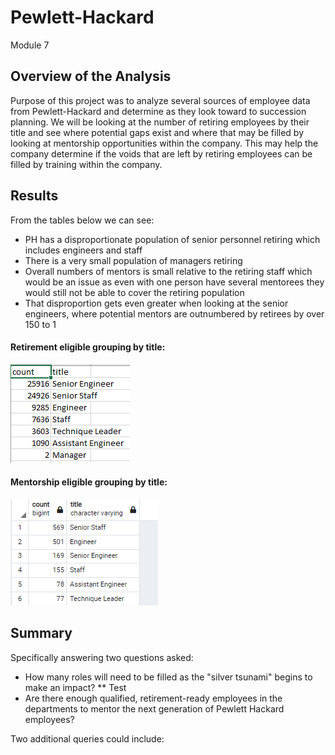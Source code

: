 # Pewlett-Hackard
Module 7

## Overview of the Analysis

Purpose of this project was to analyze several sources of employee data from Pewlett-Hackard and determine as they look toward to succession planning.  We will be looking at the number of retiring employees by their title and see where potential gaps exist and where that may be filled by looking at mentorship opportunities within the company.  This may help the company determine if the voids that are left by retiring employees can be filled by training within the company.

## Results

From the tables below we can see:

* PH has a disproportionate population of senior personnel retiring which includes engineers and staff
* There is a very small population of managers retiring
* Overall numbers of mentors is small relative to the retiring staff which would be an issue as even with one person have several mentorees they would still not be able to cover the retiring population
* That disproportion gets even greater when looking at the senior engineers, where potential mentors are outnumbered by retirees by over 150 to 1

#### Retirement eligible grouping by title:

![](https://github.com/lavec0324/Pewlett-Hackard-Analysis/blob/main/Resources/retiring_titles.PNG)

#### Mentorship eligible grouping by title:

![](https://github.com/lavec0324/Pewlett-Hackard-Analysis/blob/main/Resources/mentor_eligible.PNG)

## Summary

Specifically answering two questions asked:

* How many roles will need to be filled as the "silver tsunami" begins to make an impact?
** Test
* Are there enough qualified, retirement-ready employees in the departments to mentor the next generation of Pewlett Hackard employees?

Two additional queries could include:




